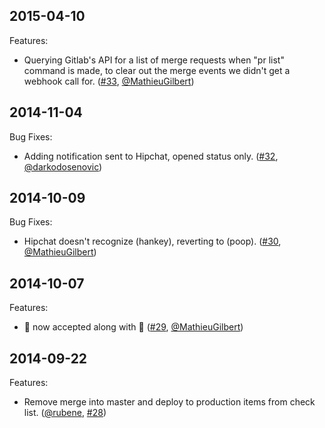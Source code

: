 ## 2015-04-10

Features:

* Querying Gitlab's API for a list of merge requests when "pr list" command is made, to clear out the merge events we didn't get a webhook call for. ([#33][], [@MathieuGilbert][])

## 2014-11-04

Bug Fixes:

* Adding notification sent to Hipchat, opened status only. ([#32][], [@darkodosenovic][])


## 2014-10-09

Bug Fixes:

* Hipchat doesn't recognize (hankey), reverting to (poop). ([#30][], [@MathieuGilbert][])

## 2014-10-07

Features:

* :hankey: now accepted along with :poop: ([#29][], [@MathieuGilbert][])

## 2014-09-22

Features:

  - Remove merge into master and deploy to production items from check list. ([@rubene][], [#28][])

<!--- The following link definition list is generated by PimpMyChangelog --->
[#28]: https://github.com/amaabca/lita-github_pr_list/issues/28
[#29]: https://github.com/amaabca/lita-github_pr_list/issues/29
[#30]: https://github.com/amaabca/lita-github_pr_list/issues/30
[#32]: https://github.com/amaabca/lita-github_pr_list/issues/32
[#33]: https://github.com/amaabca/lita-github_pr_list/issues/33
[@MathieuGilbert]: https://github.com/MathieuGilbert
[@darkodosenovic]: https://github.com/darkodosenovic
[@rubene]: https://github.com/rubene